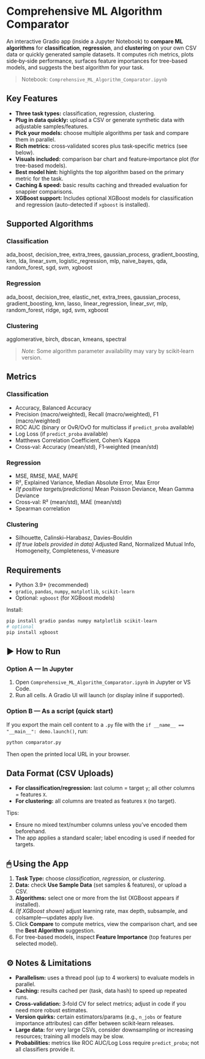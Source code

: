 # Comprehensive ML Algorithm Comparator

An interactive Gradio app (inside a Jupyter Notebook) to **compare ML algorithms** for **classification**, **regression**, and **clustering** on your own CSV data or quickly generated sample datasets. It computes rich metrics, plots side‑by‑side performance, surfaces feature importances for tree-based models, and suggests the best algorithm for your task.

> Notebook: `Comprehensive_ML_Algorithm_Comparator.ipynb`



## Key Features

- **Three task types:** classification, regression, clustering.
- **Plug in data quickly:** upload a CSV or generate synthetic data with adjustable samples/features.
- **Pick your models:** choose multiple algorithms per task and compare them in parallel.
- **Rich metrics:** cross‑validated scores plus task‑specific metrics (see below).
- **Visuals included:** comparison bar chart and feature‑importance plot (for tree-based models).
- **Best model hint:** highlights the top algorithm based on the primary metric for the task.
- **Caching & speed:** basic results caching and threaded evaluation for snappier comparisons.
- **XGBoost support:** Includes optional XGBoost models for classification and regression (auto-detected if `xgboost` is installed).



## Supported Algorithms

### Classification
ada_boost, decision_tree, extra_trees, gaussian_process, gradient_boosting, knn, lda, linear_svm, logistic_regression, mlp, naive_bayes, qda, random_forest, sgd, svm, xgboost

### Regression
ada_boost, decision_tree, elastic_net, extra_trees, gaussian_process, gradient_boosting, knn, lasso, linear_regression, linear_svr, mlp, random_forest, ridge, sgd, svm, xgboost

### Clustering
agglomerative, birch, dbscan, kmeans, spectral

> *Note:* Some algorithm parameter availability may vary by scikit‑learn version.



## Metrics

### Classification
- Accuracy, Balanced Accuracy
- Precision (macro/weighted), Recall (macro/weighted), F1 (macro/weighted)
- ROC AUC (binary or OvR/OvO for multiclass if `predict_proba` available)
- Log Loss (if `predict_proba` available)
- Matthews Correlation Coefficient, Cohen’s Kappa
- Cross‑val: Accuracy (mean/std), F1‑weighted (mean/std)

### Regression
- MSE, RMSE, MAE, MAPE
- R², Explained Variance, Median Absolute Error, Max Error
- *(If positive targets/predictions)* Mean Poisson Deviance, Mean Gamma Deviance
- Cross‑val: R² (mean/std), MAE (mean/std)
- Spearman correlation

### Clustering
- Silhouette, Calinski–Harabasz, Davies–Bouldin
- *(If true labels provided in data)* Adjusted Rand, Normalized Mutual Info, Homogeneity, Completeness, V‑measure

## Requirements

- Python 3.9+ (recommended)
- `gradio`, `pandas`, `numpy`, `matplotlib`, `scikit-learn`
- Optional: `xgboost` (for XGBoost models)

Install:
```bash
pip install gradio pandas numpy matplotlib scikit-learn
# optional
pip install xgboost
```


## ▶ How to Run

### Option A — In Jupyter
1. Open `Comprehensive_ML_Algorithm_Comparator.ipynb` in Jupyter or VS Code.
2. Run all cells. A Gradio UI will launch (or display inline if supported).

### Option B — As a script (quick start)
If you export the main cell content to a `.py` file with the `if __name__ == "__main__": demo.launch()`, run:
```bash
python comparator.py
```
Then open the printed local URL in your browser.


## Data Format (CSV Uploads)

- **For classification/regression:** last column = target `y`; all other columns = features `X`.
- **For clustering:** all columns are treated as features `X` (no target).

Tips:
- Ensure no mixed text/number columns unless you’ve encoded them beforehand.
- The app applies a standard scaler; label encoding is used if needed for targets.


## 🖱 Using the App

1. **Task Type:** choose *classification*, *regression*, or *clustering*.
2. **Data:** check **Use Sample Data** (set samples & features), or upload a CSV.
3. **Algorithms:** select one or more from the list (XGBoost appears if installed).
4. *(If XGBoost shown)* adjust learning rate, max depth, subsample, and colsample—updates apply live.
5. Click **Compare** to compute metrics, view the comparison chart, and see the **Best Algorithm** suggestion.
6. For tree-based models, inspect **Feature Importance** (top features per selected model).


## ⚙ Notes & Limitations

- **Parallelism:** uses a thread pool (up to 4 workers) to evaluate models in parallel.
- **Caching:** results cached per (task, data hash) to speed up repeated runs.
- **Cross‑validation:** 3‑fold CV for select metrics; adjust in code if you need more robust estimates.
- **Version quirks:** certain estimators/params (e.g., `n_jobs` or feature importance attributes) can differ between scikit‑learn releases.
- **Large data:** for very large CSVs, consider downsampling or increasing resources; training all models may be slow.
- **Probabilities:** metrics like ROC AUC/Log Loss require `predict_proba`; not all classifiers provide it.
